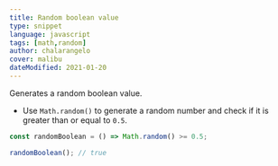 ```yaml
---
title: Random boolean value
type: snippet
language: javascript
tags: [math,random]
author: chalarangelo
cover: malibu
dateModified: 2021-01-20
---
```


Generates a random boolean value.

- Use `Math.random()` to generate a random number and check if it is greater than or equal to `0.5`.

```js
const randomBoolean = () => Math.random() >= 0.5;
```

```js
randomBoolean(); // true
```
